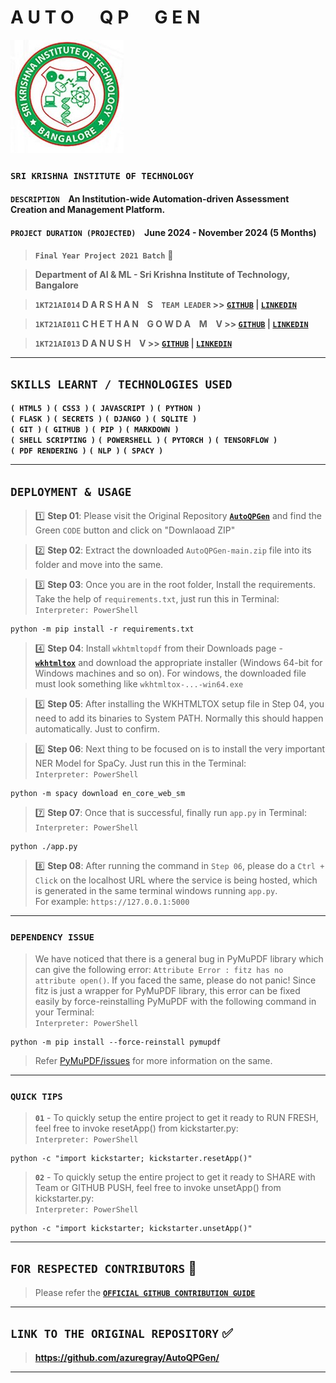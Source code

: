 # **A U T O &emsp; Q P &emsp; G E N**

![SKIT Emblem](https://raw.githubusercontent.com/azuregray/AutoQPGen/main/Assets/SKIT_Emblem.jpg)
### **`SRI KRISHNA INSTITUTE OF TECHNOLOGY`**

#### `DESCRIPTION` &ensp; An Institution-wide Automation-driven Assessment Creation and Management Platform.

#### `PROJECT DURATION (PROJECTED)` &ensp; June 2024 - November 2024 (5 Months)

> **`Final Year Project 2021 Batch`** 💙

> **Department of AI & ML - Sri Krishna Institute of Technology, Bangalore**

> **`1KT21AI014` D A R S H A N &ensp; S &ensp; `TEAM LEADER` >> [**`GITHUB`**](https://github.com/azuregray/) | [**`LINKEDIN`**](https://linkedin.com/in/arcticblue)**

> **`1KT21AI011` C H E T H A N &ensp; G O W D A &ensp; M &ensp; V >> [**`GITHUB`**](https://github.com/chethangowdamv) | [**`LINKEDIN`**](https://www.linkedin.com/in/chethan-gowda-m-v-98a2a0229)**

> **`1KT21AI013` D A N U S H &ensp; V >> [**`GITHUB`**](https://github.com/thedynamics) | [**`LINKEDIN`**](https://www.linkedin.com/in/masterofseas)**

---
## **`SKILLS LEARNT / TECHNOLOGIES USED`**
**`( HTML5 )`** **`( CSS3 )`** **`( JAVASCRIPT )`** **`( PYTHON )`**  
**`( FLASK )`** **`( SECRETS )`** **`( DJANGO )`** **`( SQLITE )`**  
**`( GIT )`** **`( GITHUB )`** **`( PIP )`** **`( MARKDOWN )`**  
**`( SHELL SCRIPTING )`** **`( POWERSHELL )`** **`( PYTORCH )`** **`( TENSORFLOW )`**  
**`( PDF RENDERING )`** **`( NLP )`** **`( SPACY )`**

---
## **`DEPLOYMENT & USAGE`**
> 1️⃣ **Step 01**: Please visit the Original Repository [**`AutoQPGen`**](https://github.com/azuregray/AutoQPGen) and find the Green `CODE` button and click on "Downlaoad ZIP"

> 2️⃣ **Step 02**: Extract the downloaded `AutoQPGen-main.zip` file into its folder and move into the same.

> 3️⃣ **Step 03**: Once you are in the root folder, Install the requirements. Take the help of `requirements.txt`, just run this in Terminal:  
> `Interpreter: PowerShell`
```
python -m pip install -r requirements.txt
```

> 4️⃣ **Step 04**: Install `wkhtmltopdf` from their Downloads page - [**`wkhtmltox`**](https://wkhtmltopdf.org) and download the appropriate installer (Windows 64-bit for Windows machines and so on). For windows, the downloaded file must look something like `wkhtmltox-...-win64.exe` 

> 5️⃣ **Step 05**: After installing the WKHTMLTOX setup file in Step 04, you need to add its binaries to System PATH. Normally this should happen automatically. Just to confirm.

> 6️⃣ **Step 06**: Next thing to be focused on is to install the very important NER Model for SpaCy. Just run this in the Terminal:  
> `Interpreter: PowerShell`
```
python -m spacy download en_core_web_sm
```

> 7️⃣ **Step 07**: Once that is successful, finally run `app.py` in Terminal:  
> `Interpreter: PowerShell`
```
python ./app.py
```

> 8️⃣ **Step 08**: After running the command in `Step 06`, please do a `Ctrl + Click` on the localhost URL where the service is being hosted, which is generated in the same terminal windows running `app.py`.  
> For example: `https://127.0.0.1:5000`
---
### **`DEPENDENCY ISSUE`**
> We have noticed that there is a general bug in PyMuPDF library which can give the following error: `Attribute Error : fitz has no attribute open()`. If you faced the same, please do not panic! Since fitz is just a wrapper for PyMuPDF library, this error can be fixed easily by force-reinstalling PyMuPDF with the following command in your Terminal:  
> `Interpreter: PowerShell`
```
python -m pip install --force-reinstall pymupdf
```
> Refer [PyMuPDF/issues](https://github.com/pymupdf/PyMuPDF/issues/660) for more information on the same.
---
### **`QUICK TIPS`**
> **`01`** - To quickly setup the entire project to get it ready to RUN FRESH, feel free to invoke resetApp() from kickstarter.py:  
> `Interpreter: PowerShell`
```
python -c "import kickstarter; kickstarter.resetApp()"
```
> **`02`** - To quickly setup the entire project to get it ready to SHARE with Team or GITHUB PUSH, feel free to invoke unsetApp() from kickstarter.py:  
> `Interpreter: PowerShell`
```
python -c "import kickstarter; kickstarter.unsetApp()"
```
---
## **`FOR RESPECTED CONTRIBUTORS`** 🔰
> Please refer the [**`OFFICIAL GITHUB CONTRIBUTION GUIDE`**](https://docs.github.com/en/get-started/exploring-projects-on-github/contributing-to-a-project) 
---

## **`LINK TO THE ORIGINAL REPOSITORY`** ✅

> **https://github.com/azuregray/AutoQPGen/**

---
